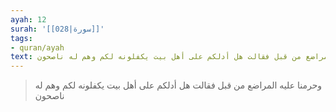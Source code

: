 ```yaml
---
ayah: 12
surah: '[[028|سورة]]'
tags:
- quran/ayah
text: وحرمنا عليه المراضع من قبل فقالت هل أدلكم على أهل بيت يكفلونه لكم وهم له ناصحون
---
```

> وحرمنا عليه المراضع من قبل فقالت هل أدلكم على أهل بيت يكفلونه لكم وهم له ناصحون
